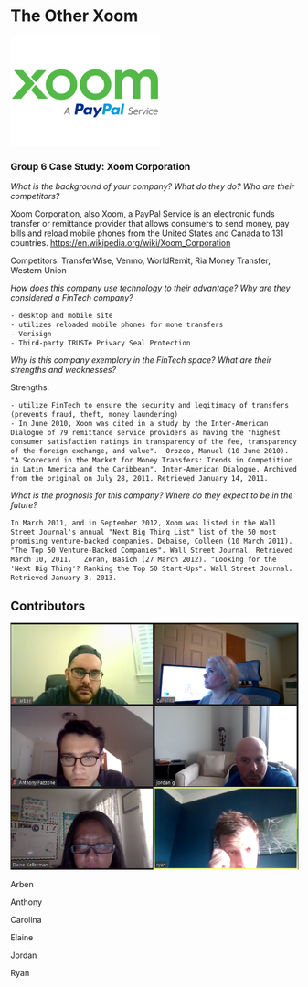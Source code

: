 # The Other Xoom
![xoom logo](./images/xoom_logo.png)

### Group 6 Case Study: Xoom Corporation

_What is the background of your company? What do they do? Who are their competitors?_

Xoom Corporation, also Xoom, a PayPal Service is an electronic funds transfer or remittance provider that allows consumers to send money, pay bills and reload mobile phones from the United States and Canada to 131 countries. https://en.wikipedia.org/wiki/Xoom_Corporation

Competitors: TransferWise, Venmo, WorldRemit, Ria Money Transfer, Western Union


_How does this company use technology to their advantage? Why are they considered a FinTech company?_

    - desktop and mobile site
    - utilizes reloaded mobile phones for mone transfers
    - Verisign
    - Third-party TRUSTe Privacy Seal Protection


_Why is this company exemplary in the FinTech space? What are their strengths and weaknesses?_

Strengths:

    - utilize FinTech to ensure the security and legitimacy of transfers (prevents fraud, theft, money laundering)
    - In June 2010, Xoom was cited in a study by the Inter-American Dialogue of 79 remittance service providers as having the "highest consumer satisfaction ratings in transparency of the fee, transparency of the foreign exchange, and value".  Orozco, Manuel (10 June 2010). "A Scorecard in the Market for Money Transfers: Trends in Competition in Latin America and the Caribbean". Inter-American Dialogue. Archived from the original on July 28, 2011. Retrieved January 14, 2011.



_What is the prognosis for this company? Where do they expect to be in the future?_

    In March 2011, and in September 2012, Xoom was listed in the Wall Street Journal's annual "Next Big Thing List" list of the 50 most promising venture-backed companies. Debaise, Colleen (10 March 2011). "The Top 50 Venture-Backed Companies". Wall Street Journal. Retrieved March 10, 2011.   Zoran, Basich (27 March 2012). "Looking for the 'Next Big Thing'? Ranking the Top 50 Start-Ups". Wall Street Journal. Retrieved January 3, 2013.


## Contributors

![cool photo of the team](./images/contributors.png)

Arben 

Anthony 

Carolina

Elaine 

Jordan 

Ryan
